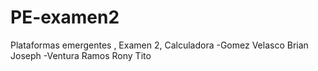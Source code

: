 # PE-examen2
Plataformas emergentes , Examen 2,  Calculadora
-Gomez Velasco Brian Joseph
-Ventura Ramos Rony Tito
